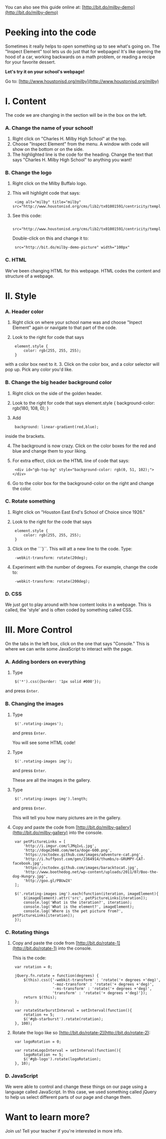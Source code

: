 You can also see this guide online at: [http://bit.do/milby-demo](http://bit.do/milby-demo)

# Peeking into the code

Sometimes it really helps to open something up to see what's going on.  The "Inspect Element" tool lets us do just that for webpages!  It's like opening the hood of a car, working backwards on a math problem, or reading a recipe for your favorite dessert.

**Let's try it on your school's webpage!**

Go to: [http://www.houstonisd.org/milby](http://www.houstonisd.org/milby)

# I. Content

The code we are changing in the section will be in the box on the left.

### A. Change the name of your school!

1. Right click on "Charles H. Milby High School" at the top.
2. Choose "Inspect Element" from the menu.  A window with code will show on the bottom or on the side.
3. The highlighted line is the code for the heading.  Change the text that says "Charles H. Milby High School" to anything you want!


### B. Change the logo

1. Right click on the Milby Buffalo logo.
2. This will highlight code that says:

        <img alt="milby" title="milby" src="http://www.houstonisd.org/cms/lib2/tx01001591/centricity/template/43/logos/milby.png">

3. See this code:

        src="http://www.houstonisd.org/cms/lib2/tx01001591/centricity/template/43/logos/milby.png"

    Double-click on this and change it to:

        src="http://bit.do/milby-demo-picture" width="100px"

### C. HTML

We've been changing HTML for this webpage.  HTML codes the content and structure of a webpage.


# II. Style

### A. Header color

1. Right click on where your school name was and choose "Inpect Element" again or navigate to that part of the code.
2. Look to the right for code that says

        element.style {
            color: rgb(255, 255, 255);
        }
with a color box next to it.
3. Click on the color box, and a color selector will pop up.  Pick any color you'd like.

### B. Change the big header background color

1. Right click on the side of the golden header.

2. Look to the right for code that says
        element.style {
            background-color: rgb(180, 108, 0);
        }
3. Add

        background: linear-gradient(red,blue);
inside the brackets.

4. The background is now crazy.  Click on the color boxes for the red and blue and change them to your liking.

5. For extra effect, click on the HTML line of code that says:

        <div id="gb-top-bg" style="background-color: rgb(0, 51, 102);"></div>
6. Go to the color box for the background-color on the right and change the color.


### C. Rotate something

1. Right click on "Houston East End's School of Choice since 1926."
3. Look to the right for the code that says

        element.style {
            color: rgb(255, 255, 255);
        }
4. Click on the ```}``.  This will att a new line to the code.  Type:

        -webkit-transform: rotate(20deg);
5. Experiment with the number of degrees.  For example, change the code to:

        -webkit-transform: rotate(200deg);


### D. CSS
We just got to play around with how content looks in a webpage.  This is called, the 'style' and is often coded by something called CSS.


# III. More Control

On the tabs in the left box, click on the one that says "Console."  This is where we can write some JavaScript to interact with the page.

### A. Adding borders on everything
1. Type

        $('*').css({border: '1px solid #000'});
and press ```Enter```.

### B. Changing the images
1. Type 

        $('.rotating-images');
    and press ```Enter```.

    You will see some HTML code!

2. Type

        $('.rotating-images img');
    and press ```Enter```.

    These are all the images in the gallery.

3. Type

        $('.rotating-images img').length;
    and press ```Enter```.

    This will tell you how many pictures are in the gallery.

4. Copy and paste the code from [http://bit.do/milby-gallery](http://bit.do/milby-gallery) into the console.

        var petPictureLinks = [
            'http://i.imgur.com/lJMq1vL.jpg',
            'http://doge2048.com/meta/doge-600.png',
            'https://octodex.github.com/images/adventure-cat.png',
            'http://i.huffpost.com/gen/2364914/thumbs/o-GRUMPY-CAT-facebook.jpg',
            'https://octodex.github.com/images/baracktocat.jpg',
            'http://www.boothedog.net/wp-content/uploads/2011/07/Boo-the-dog-Hungry.jpg',
            'http://goo.gl/PBUw2X'
        ];

        $('.rotating-images img').each(function(iteration, imageElement){
            $(imageElement).attr('src', petPictureLinks[iteration]);
            console.log('What is the iteration?', iteration);
            console.log('What is the element?', imageElement);
            console.log('Where is the pet picture from?', petPictureLinks[iteration]);
        });


### C. Rotating things
1. Copy and paste the code from [http://bit.do/rotate-1](http://bit.do/rotate-1) into the console.

    This is the code:

        var rotation = 0;

        jQuery.fn.rotate = function(degrees) {
            $(this).css({'-webkit-transform' : 'rotate('+ degrees +'deg)',
                         '-moz-transform' : 'rotate('+ degrees +'deg)',
                         '-ms-transform' : 'rotate('+ degrees +'deg)',
                         'transform' : 'rotate('+ degrees +'deg)'});
            return $(this);
        };

        var rotateStarburstInterval = setInterval(function(){
            rotation += 5;
            $('#gb-starburst').rotate(rotation);
        }, 100);

2. Rotate the logo like so [http://bit.do/rotate-2](http://bit.do/rotate-2):

        var logoRotation = 0;

        var rotateLogoInterval = setInterval(function(){
            logoRotation += 5;
            $('#gb-logo').rotate(logoRotation);
        }, 10);


### D. JavaScript
We were able to control and change these things on our page using a language called JavaScript.  In this case, we used something called jQuery to help us select different parts of our page and change them.


# Want to learn more?

Join us! Tell your teacher if you're interested in more info.
